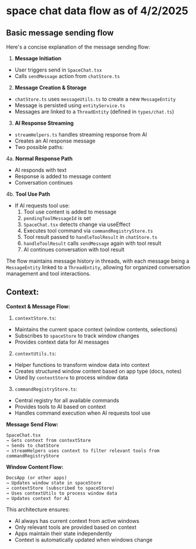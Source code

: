 # space chat data flow as of 4/2/2025


## Basic message sending flow

Here's a concise explanation of the message sending flow:

1. **Message Initiation**
- User triggers send in `SpaceChat.tsx`
- Calls `sendMessage` action from `chatStore.ts`

2. **Message Creation & Storage**
- `chatStore.ts` uses `messageUtils.ts` to create a new `MessageEntity`
- Message is persisted using `entityService.ts`
- Messages are linked to a `ThreadEntity` (defined in `types/chat.ts`)

3. **AI Response Streaming**
- `streamHelpers.ts` handles streaming response from AI
- Creates an AI response message
- Two possible paths:

4a. **Normal Response Path**
- AI responds with text
- Response is added to message content
- Conversation continues

4b. **Tool Use Path**
- If AI requests tool use:
  1. Tool use content is added to message
  2. `pendingToolMessageId` is set
  3. `SpaceChat.tsx` detects change via useEffect
  4. Executes tool command via `commandRegistryStore.ts`
  5. Tool result passed to `handleToolResult` in `chatStore.ts`
  6. `handleToolResult` calls `sendMessage` again with tool result
  7. AI continues conversation with tool result

The flow maintains message history in threads, with each message being a `MessageEntity` linked to a `ThreadEntity`, allowing for organized conversation management and tool interactions.


## Context:

**Context & Message Flow:**
1. `contextStore.ts`:
- Maintains the current space context (window contents, selections)
- Subscribes to `spaceStore` to track window changes
- Provides context data for AI messages

2. `contextUtils.ts`:
- Helper functions to transform window data into context
- Creates structured window content based on app type (docs, notes)
- Used by `contextStore` to process window data

3. `commandRegistryStore.ts`:
- Central registry for all available commands
- Provides tools to AI based on context
- Handles command execution when AI requests tool use

**Message Send Flow:**
```
SpaceChat.tsx
→ Gets context from contextStore
→ Sends to chatStore
→ streamHelpers uses context to filter relevant tools from commandRegistryStore
```

**Window Content Flow:**
```
DocsApp (or other apps)
→ Updates window state in spaceStore
→ contextStore (subscribed to spaceStore)
→ Uses contextUtils to process window data
→ Updates context for AI
```

This architecture ensures:
- AI always has current context from active windows
- Only relevant tools are provided based on context
- Apps maintain their state independently
- Context is automatically updated when windows change

